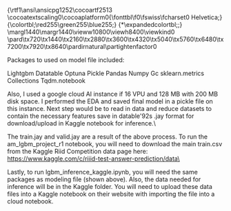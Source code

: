 {\rtf1\ansi\ansicpg1252\cocoartf2513
\cocoatextscaling0\cocoaplatform0{\fonttbl\f0\fswiss\fcharset0 Helvetica;}
{\colortbl;\red255\green255\blue255;}
{\*\expandedcolortbl;;}
\margl1440\margr1440\vieww10800\viewh8400\viewkind0
\pard\tx720\tx1440\tx2160\tx2880\tx3600\tx4320\tx5040\tx5760\tx6480\tx7200\tx7920\tx8640\pardirnatural\partightenfactor0

Packages to used on model file included:

Lightgbm
Datatable
Optuna
Pickle
Pandas
Numpy
Gc
sklearn.metrics
Collections
Tqdm.notebook

Also, I used a google cloud AI instance if 16 VPU and 128 MB with 200 MB disk space. I performed the EDA and saved final model in a pickle file on this instance. Next step would be to read in data and reduce datasets to contain the necessary features save in datable\'92s .jay format for download/upload in Kaggle notebook for inference.\

The train.jay and valid.jay are a result of the above process. 
To run the am_lgbm_project_r1 notebook, you will need to download the main train.csv from the Kaggle Riid Competition data page here: https://www.kaggle.com/c/riiid-test-answer-prediction/data\

Lastly, to run lgbm_inference_kaggle.ipynb, you will need the same packages as modeling file (shown above). 
Also, the data needed for inference will be in the Kaggle folder. 
You will need to upload these data files into a Kaggle notebook on their website with importing the file into a cloud notebook.
